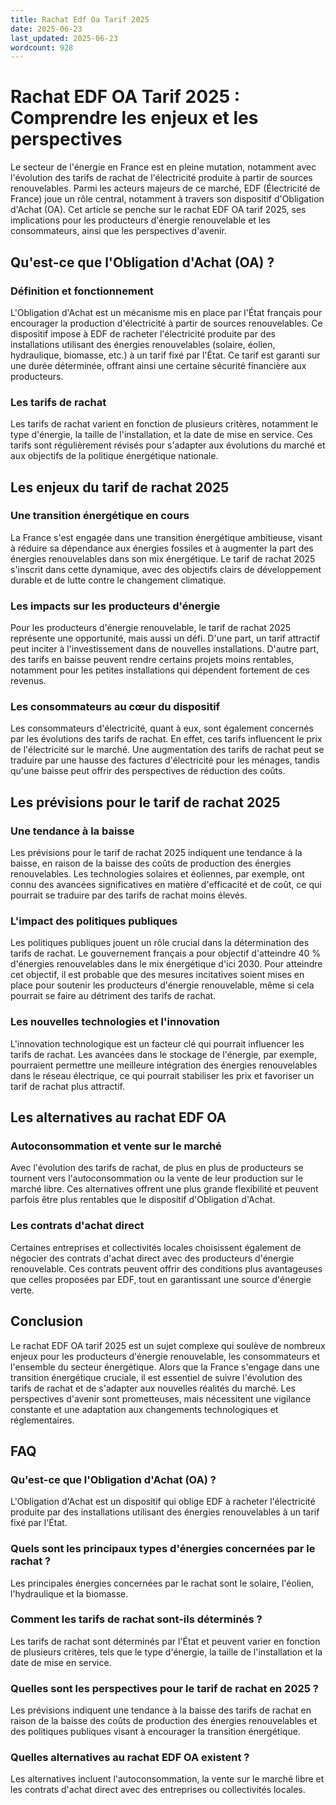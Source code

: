 ```yaml
---
title: Rachat Edf Oa Tarif 2025
date: 2025-06-23
last_updated: 2025-06-23
wordcount: 928
---
```


# Rachat EDF OA Tarif 2025 : Comprendre les enjeux et les perspectives

Le secteur de l'énergie en France est en pleine mutation, notamment avec l'évolution des tarifs de rachat de l'électricité produite à partir de sources renouvelables. Parmi les acteurs majeurs de ce marché, EDF (Électricité de France) joue un rôle central, notamment à travers son dispositif d'Obligation d'Achat (OA). Cet article se penche sur le rachat EDF OA tarif 2025, ses implications pour les producteurs d'énergie renouvelable et les consommateurs, ainsi que les perspectives d'avenir.

## Qu'est-ce que l'Obligation d'Achat (OA) ?

### Définition et fonctionnement

L'Obligation d'Achat est un mécanisme mis en place par l'État français pour encourager la production d'électricité à partir de sources renouvelables. Ce dispositif impose à EDF de racheter l'électricité produite par des installations utilisant des énergies renouvelables (solaire, éolien, hydraulique, biomasse, etc.) à un tarif fixé par l'État. Ce tarif est garanti sur une durée déterminée, offrant ainsi une certaine sécurité financière aux producteurs.

### Les tarifs de rachat

Les tarifs de rachat varient en fonction de plusieurs critères, notamment le type d'énergie, la taille de l'installation, et la date de mise en service. Ces tarifs sont régulièrement révisés pour s'adapter aux évolutions du marché et aux objectifs de la politique énergétique nationale.

## Les enjeux du tarif de rachat 2025

### Une transition énergétique en cours

La France s'est engagée dans une transition énergétique ambitieuse, visant à réduire sa dépendance aux énergies fossiles et à augmenter la part des énergies renouvelables dans son mix énergétique. Le tarif de rachat 2025 s'inscrit dans cette dynamique, avec des objectifs clairs de développement durable et de lutte contre le changement climatique.

### Les impacts sur les producteurs d'énergie

Pour les producteurs d'énergie renouvelable, le tarif de rachat 2025 représente une opportunité, mais aussi un défi. D'une part, un tarif attractif peut inciter à l'investissement dans de nouvelles installations. D'autre part, des tarifs en baisse peuvent rendre certains projets moins rentables, notamment pour les petites installations qui dépendent fortement de ces revenus.

### Les consommateurs au cœur du dispositif

Les consommateurs d'électricité, quant à eux, sont également concernés par les évolutions des tarifs de rachat. En effet, ces tarifs influencent le prix de l'électricité sur le marché. Une augmentation des tarifs de rachat peut se traduire par une hausse des factures d'électricité pour les ménages, tandis qu'une baisse peut offrir des perspectives de réduction des coûts.

## Les prévisions pour le tarif de rachat 2025

### Une tendance à la baisse

Les prévisions pour le tarif de rachat 2025 indiquent une tendance à la baisse, en raison de la baisse des coûts de production des énergies renouvelables. Les technologies solaires et éoliennes, par exemple, ont connu des avancées significatives en matière d'efficacité et de coût, ce qui pourrait se traduire par des tarifs de rachat moins élevés.

### L'impact des politiques publiques

Les politiques publiques jouent un rôle crucial dans la détermination des tarifs de rachat. Le gouvernement français a pour objectif d'atteindre 40 % d'énergies renouvelables dans le mix énergétique d'ici 2030. Pour atteindre cet objectif, il est probable que des mesures incitatives soient mises en place pour soutenir les producteurs d'énergie renouvelable, même si cela pourrait se faire au détriment des tarifs de rachat.

### Les nouvelles technologies et l'innovation

L'innovation technologique est un facteur clé qui pourrait influencer les tarifs de rachat. Les avancées dans le stockage de l'énergie, par exemple, pourraient permettre une meilleure intégration des énergies renouvelables dans le réseau électrique, ce qui pourrait stabiliser les prix et favoriser un tarif de rachat plus attractif.

## Les alternatives au rachat EDF OA

### Autoconsommation et vente sur le marché

Avec l'évolution des tarifs de rachat, de plus en plus de producteurs se tournent vers l'autoconsommation ou la vente de leur production sur le marché libre. Ces alternatives offrent une plus grande flexibilité et peuvent parfois être plus rentables que le dispositif d'Obligation d'Achat.

### Les contrats d'achat direct

Certaines entreprises et collectivités locales choisissent également de négocier des contrats d'achat direct avec des producteurs d'énergie renouvelable. Ces contrats peuvent offrir des conditions plus avantageuses que celles proposées par EDF, tout en garantissant une source d'énergie verte.

## Conclusion

Le rachat EDF OA tarif 2025 est un sujet complexe qui soulève de nombreux enjeux pour les producteurs d'énergie renouvelable, les consommateurs et l'ensemble du secteur énergétique. Alors que la France s'engage dans une transition énergétique cruciale, il est essentiel de suivre l'évolution des tarifs de rachat et de s'adapter aux nouvelles réalités du marché. Les perspectives d'avenir sont prometteuses, mais nécessitent une vigilance constante et une adaptation aux changements technologiques et réglementaires.

## FAQ

### Qu'est-ce que l'Obligation d'Achat (OA) ?

L'Obligation d'Achat est un dispositif qui oblige EDF à racheter l'électricité produite par des installations utilisant des énergies renouvelables à un tarif fixé par l'État.

### Quels sont les principaux types d'énergies concernées par le rachat ?

Les principales énergies concernées par le rachat sont le solaire, l'éolien, l'hydraulique et la biomasse.

### Comment les tarifs de rachat sont-ils déterminés ?

Les tarifs de rachat sont déterminés par l'État et peuvent varier en fonction de plusieurs critères, tels que le type d'énergie, la taille de l'installation et la date de mise en service.

### Quelles sont les perspectives pour le tarif de rachat en 2025 ?

Les prévisions indiquent une tendance à la baisse des tarifs de rachat en raison de la baisse des coûts de production des énergies renouvelables et des politiques publiques visant à encourager la transition énergétique.

### Quelles alternatives au rachat EDF OA existent ?

Les alternatives incluent l'autoconsommation, la vente sur le marché libre et les contrats d'achat direct avec des entreprises ou collectivités locales.